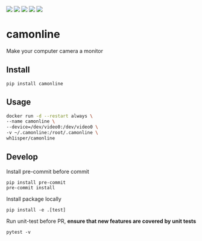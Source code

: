 ![](https://img.shields.io/github/license/wh1isper/camonline)
![](https://img.shields.io/github/v/release/wh1isper/camonline)
![](https://img.shields.io/pypi/dm/camonline)
![](https://img.shields.io/github/last-commit/wh1isper/camonline)
![](https://img.shields.io/pypi/pyversions/camonline)

# camonline

Make your computer camera a monitor

## Install

`pip install camonline`

## Usage

```bash
docker run -d --restart always \
--name camonline \
--device=/dev/video0:/dev/video0 \
-v ~/.camonline:/root/.camonline \
wh1isper/camonline
```

## Develop

Install pre-commit before commit

```
pip install pre-commit
pre-commit install
```

Install package locally

```
pip install -e .[test]
```

Run unit-test before PR, **ensure that new features are covered by unit tests**

```
pytest -v
```
